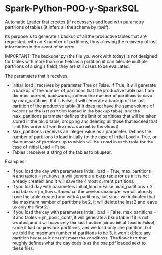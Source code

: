 # Spark-Python-POO-y-SparkSQL
Automatic Loader that creates (if necessary) and load with parametry partitions of tables (it infers all the schema by itself).

Its purpose is to generate a backup of all the productive tables that are requested, with an X number of partitions, thus allowing the recovery of lost information in the event of an error.

IMPORTANT: The backuper.py (the file you work with today) is not designed for tables with more than one field as a partition (it can tolerate multiple partitions of a single field), they are still cases to be evaluated.

The parameters that it receives:

 - Initial_load : receives by parameter True or False.
If True, it will generate a backup of the number of partitions that the productive table has from the most current, backwards, defined the number of partitions to save by max_partitions.
If it is False, it will generate a backup of the last partition of the productive table (if it does not have the same volume of records as the last partition loaded in the backup table), and the max_partitions parameter defines the limit of partitions that will be taken stored in the bkup table, dropping and deleting all those that exceed that limit (the order is from the most current to the oldest)
 - Max_partitions : receives an integer value as a parameter.
Defines the number of partitions to load initially for the case of Initial Load = True, or the number of partitions up to which will be saved in each table for the case of Initial Load = False.
 - Tables : receives a string of the tables to bkupear.

Examples:
 - If you load the day with parameters Initial_load = True, max_partitions = 4 and tables = jm_flows, it will generate a bkup table for us if it is not already created, and it will save the 4 most current partitions.
 - If you load day with parameters Initial_load = False, max_partitions = 2 and tables = jm_flows. Based on the previous example, we will already have the table created and with 4 partitions, but since we indicated that the maximum number of partitions be 2, it will delete the last 2 and leave us only the first 2.
 - If you load the day with parameters Initial_load = False, max_partitions = 3 and tables = jm_posic_contr, it will generate a bkup table if it is not created, and it will save only the last fraction (since initial_load is False), since it had no previous partitions, and we load only one partition, but we told the maximum number of partitions to be 3, it won't delete any partition because it doesn't meet the conditions.
The flowchart that roughly defines what the day does is as the one pdf loaded next to these files.
